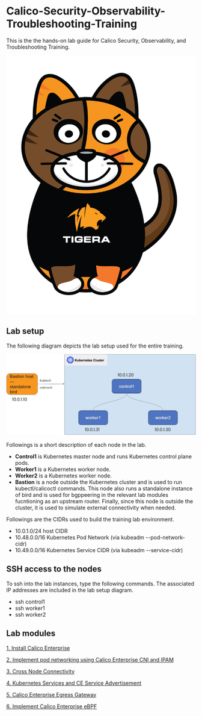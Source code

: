 # Calico-Security-Observability-Troubleshooting-Training
This is the the hands-on lab guide for Calico Security, Observability, and Troubleshooting Training.

<p align="center">
<img src="/img/Calico-Cat-Tigera-Shirt.png">
</p>
  
## Lab setup

The following diagram depicts the lab setup used for the entire training.

![image](img/1.Lab-Topology.JPG)



Followings is a short description of each node in the lab.

* **Control1** is Kubernetes master node and runs Kubernetes control plane pods.
* **Worker1** is a Kubernetes worker node.
* **Worker2** is a Kubernetes worker node.
* **Bastion** is a node outside the Kubernetes cluster and is used to run kubectl/calicoctl commands. This node also runs a standalone instance of bird and is used for bgppeering in the relevant lab modules fucntioning as an upstream router. Finally, since this node is outside the cluster, it is used to simulate external connectivity when needed.

Followings are the CIDRs used to build the training lab environment.

* 10.0.1.0/24 host CIDR
* 10.48.0.0/16 Kubernetes Pod Network (via kubeadm --pod-network-cidr)
* 10.49.0.0/16 Kubernetes Service CIDR (via kubeadm --service-cidr)

## SSH access to the nodes

To ssh into the lab instances, type the following commands. The associated IP addresses are included in the lab setup diagram.

* ssh control1 
* ssh worker1
* ssh worker2


## Lab modules

[1. Install Calico Enterprise](https://github.com/Pooriya-a/CalicoEnterprise-Networking-Training/tree/main/1.%20Install%20Calico%20Enterprise)

[2. Implement pod networking using Calico Enterprise CNI and IPAM](https://github.com/Pooriya-a/CalicoEnterprise-Networking-Training/tree/main/2.%20Implement%20pod%20networking%20using%20Calico%20Enterprise%20CNI%20and%20IPAM)

[3. Cross Node Connectivity](https://github.com/Pooriya-a/CalicoEnterprise-Networking-Training/tree/main/3.%20Cross%20Node%20Connectivity)

[4. Kubernetes Services and CE Service Advertisement](https://github.com/Pooriya-a/CalicoEnterprise-Networking-Training/tree/main/4.%20Kubernetes%20Services%20and%20CE%20Service%20Advertisement)

[5. Calico Enterprise Egress Gateway](https://github.com/Pooriya-a/CalicoEnterprise-Networking-Training/tree/main/5.%20Calico%20Enterprise%20Egress%20Gateway)

[6. Implement Calico Enterprise eBPF](https://github.com/Pooriya-a/CalicoEnterprise-Networking-Training/tree/main/6.%20Implement%20Calico%20Enterprise%20eBPF)
